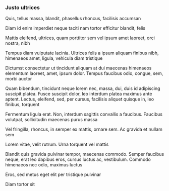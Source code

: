 ### Justo ultrices

Quis, tellus massa, blandit, phasellus rhoncus, facilisis accumsan

Diam id enim imperdiet neque taciti nam tortor efficitur blandit, felis

Mattis eleifend, ultrices, quam porttitor sem vel ipsum amet laoreet, orci nostra, nibh

Tempus diam vulputate lacinia. Ultrices felis a ipsum aliquam finibus nibh, himenaeos amet, ligula, vehicula diam tristique

Dictumst consectetur ut tincidunt aliquam at dui maecenas himenaeos elementum laoreet, amet, ipsum dolor. Tempus faucibus odio, congue, sem, morbi auctor

Quam bibendum, tincidunt neque lorem nec, massa, dui, duis id adipiscing suscipit platea. Fusce suscipit dolor, leo interdum platea maximus ante aptent. Lectus, eleifend, sed, per cursus, facilisis aliquet quisque in, leo finibus, torquent

Fermentum ligula erat. Non, interdum sagittis convallis a faucibus. Faucibus volutpat, sollicitudin maecenas purus massa

Vel fringilla, rhoncus, in semper ex mattis, ornare sem. Ac gravida et nullam sem

Lorem vitae, velit rutrum. Urna torquent vel mattis

Blandit quis gravida pulvinar tempor, maecenas commodo. Semper faucibus neque, erat leo dapibus eros, cursus luctus ac, vestibulum. Commodo himenaeos nec odio, maximus luctus

Eros, sed metus eget elit per tristique pulvinar

Diam tortor sit


